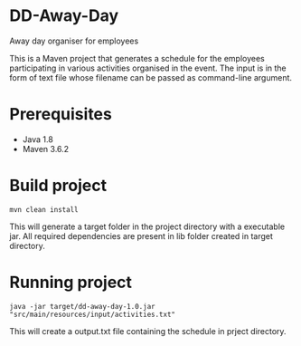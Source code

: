 # DD-Away-Day
Away day organiser for employees

This is a Maven project that generates a schedule for the employees participating in various activities organised in the event. The input is in the form of text file whose filename can be passed as command-line argument.

Prerequisites
===========================
* Java 1.8
* Maven 3.6.2

Build project
===========================
```
mvn clean install
```

This will generate a target folder in the project directory with a executable jar. All required dependencies are present in lib folder created in target directory.

Running project
===========================

```
java -jar target/dd-away-day-1.0.jar "src/main/resources/input/activities.txt"
```
This will create a output.txt file containing the schedule in prject directory.
